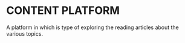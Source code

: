 # CONTENT PLATFORM

A platform in which is type of exploring the reading articles about the various topics.
